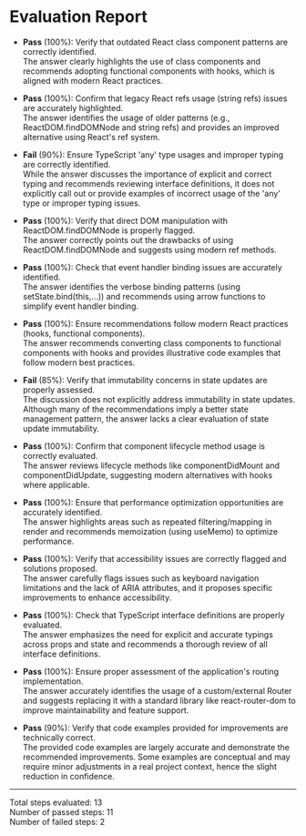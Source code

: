 # Evaluation Report

- **Pass** (100%): Verify that outdated React class component patterns are correctly identified.  
  The answer clearly highlights the use of class components and recommends adopting functional components with hooks, which is aligned with modern React practices.

- **Pass** (100%): Confirm that legacy React refs usage (string refs) issues are accurately highlighted.  
  The answer identifies the usage of older patterns (e.g., ReactDOM.findDOMNode and string refs) and provides an improved alternative using React's ref system.

- **Fail** (90%): Ensure TypeScript 'any' type usages and improper typing are correctly identified.  
  While the answer discusses the importance of explicit and correct typing and recommends reviewing interface definitions, it does not explicitly call out or provide examples of incorrect usage of the 'any' type or improper typing issues.

- **Pass** (100%): Verify that direct DOM manipulation with ReactDOM.findDOMNode is properly flagged.  
  The answer correctly points out the drawbacks of using ReactDOM.findDOMNode and suggests using modern ref methods.

- **Pass** (100%): Check that event handler binding issues are accurately identified.  
  The answer identifies the verbose binding patterns (using setState.bind(this,…)) and recommends using arrow functions to simplify event handler binding.

- **Pass** (100%): Ensure recommendations follow modern React practices (hooks, functional components).  
  The answer recommends converting class components to functional components with hooks and provides illustrative code examples that follow modern best practices.

- **Fail** (85%): Verify that immutability concerns in state updates are properly assessed.  
  The discussion does not explicitly address immutability in state updates. Although many of the recommendations imply a better state management pattern, the answer lacks a clear evaluation of state update immutability.

- **Pass** (100%): Confirm that component lifecycle method usage is correctly evaluated.  
  The answer reviews lifecycle methods like componentDidMount and componentDidUpdate, suggesting modern alternatives with hooks where applicable.

- **Pass** (100%): Ensure that performance optimization opportunities are accurately identified.  
  The answer highlights areas such as repeated filtering/mapping in render and recommends memoization (using useMemo) to optimize performance.

- **Pass** (100%): Verify that accessibility issues are correctly flagged and solutions proposed.  
  The answer carefully flags issues such as keyboard navigation limitations and the lack of ARIA attributes, and it proposes specific improvements to enhance accessibility.

- **Pass** (100%): Check that TypeScript interface definitions are properly evaluated.  
  The answer emphasizes the need for explicit and accurate typings across props and state and recommends a thorough review of all interface definitions.

- **Pass** (100%): Ensure proper assessment of the application's routing implementation.  
  The answer accurately identifies the usage of a custom/external Router and suggests replacing it with a standard library like react-router-dom to improve maintainability and feature support.

- **Pass** (90%): Verify that code examples provided for improvements are technically correct.  
  The provided code examples are largely accurate and demonstrate the recommended improvements. Some examples are conceptual and may require minor adjustments in a real project context, hence the slight reduction in confidence.

---

Total steps evaluated: 13  
Number of passed steps: 11  
Number of failed steps: 2